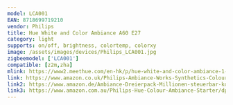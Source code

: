 ```yaml
---
model: LCA001
EAN: 8718699719210
vendor: Philips
title: Hue White and Color Ambiance A60 E27
category: light
supports: on/off, brightness, colortemp, colorxy
image: /assets/images/devices/Philips_LCA001.jpg
zigbeemodel: ['LCA001']
compatible: [z2m,zha]
mlink: https://www2.meethue.com/en-hk/p/hue-white-and-color-ambiance-1-pack-e27/8718699719210
link: https://www.amazon.co.uk/Philips-Ambiance-Works-Synthetics-Colour/dp/B01LVXIM42
link2: https://www.amazon.de/Ambiance-Dreierpack-Millionen-steuerbar-kompatibel/dp/B076H4PTTV
link3: https://www.amazon.com.au/Philips-Hue-Colour-Ambiance-Starter/dp/B076D8JPTM
---
```

